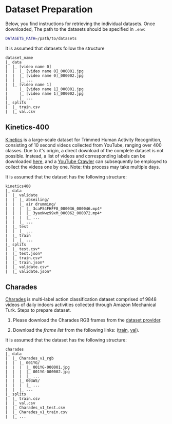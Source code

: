 # Dataset Preparation
Below, you find instructions for retrieving the individual datasets.
Once downloaded, 
The path to the datasets should be specified in `.env`:
```bash
DATASETS_PATH=/path/to/datasets
```

It is assumed that datasets follow the structure
```
dataset_name
|_ data
|  |_ [video name 0]
|  |  |_ [video name 0]_000001.jpg
|  |  |_ [video name 0]_000002.jpg
|  |  |_ ...
|  |_ [video name 1]
|     |_ [video name 1]_000001.jpg
|     |_ [video name 1]_000002.jpg
|     |_ ...
|_ splits
|  |_ train.csv
|  |_ val.csv
```

## Kinetics-400
[Kinetics](https://deepmind.com/research/open-source/kinetics) is a large-scale dataset for Trimmed Human Activity Recognition, consisting of 10 second videos collected from YouTube, ranging over 400 classes.
Due to it's origin, a direct download of the complete dataset is not possible.
Instead, a list of videos and corresponding labels can be downloaded [here](https://storage.googleapis.com/deepmind-media/Datasets/kinetics400.tar.gz), and a [YouTube Crawler](https://github.com/LukasHedegaard/youtube-dataset-downloader) can subsequently be employed to collect the videos one by one. Note: this process may take multiple days.

It is assumed that the dataset has the following structure:
```
kinetics400
|_ data
|  |_ validate
|  |  |_ abseiling/
|  |  |_ air drumming/
|  |  |  |_ 3caPS4FHFF8_000036_000046.mp4*
|  |  |  |_ 3yaoNwz99xM_000062_000072.mp4*
|  |  |  |_ ...
|  |  |_ ...
|  |_ test
|  |  |_ ...
|  |_ train
|  |  |_ ...
|_ splits
|  |_ test.csv*
|  |_ test.json*
|  |_ train.csv*
|  |_ train.json*
|  |_ validate.csv*
|  |_ validate.json*
```


## Charades
[Charades](https://prior.allenai.org/projects/charades) is multi-label action classification dataset comprised of 9848 videos of daily indoors activities collected through Amazon Mechanical Turk.
Steps to prepare dataset.

1. Please download the Charades RGB frames from the [dataset provider](http://ai2-website.s3.amazonaws.com/data/Charades_v1_rgb.tar).

2. Download the *frame list* from the following links: ([train](https://dl.fbaipublicfiles.com/pyslowfast/dataset/charades/frame_lists/train.csv), [val](https://dl.fbaipublicfiles.com/pyslowfast/dataset/charades/frame_lists/val.csv)).

It is assumed that the dataset has the following structure:
```
charades
|_ data
|  |_ Charades_v1_rgb
|  |  |_ 001YG/
|  |  |  |_ 001YG-000001.jpg
|  |  |  |_ 001YG-000002.jpg
|  |  |  |_ ...
|  |  |_ 003WS/
|  |  |  |_ ...
|  |  |_ ...
|_ splits
|  |_ train.csv
|  |_ val.csv
|  |_ Charades_v1_test.csv
|  |_ Charades_v1_train.csv
|  |_ ...
